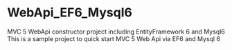 # WebApi_EF6_Mysql6
MVC 5 WebApi constructor project including EntityFramework 6 and Mysql6
This is a sample project to quick start MVC 5 Web Api via EF6 and Mysql 6
